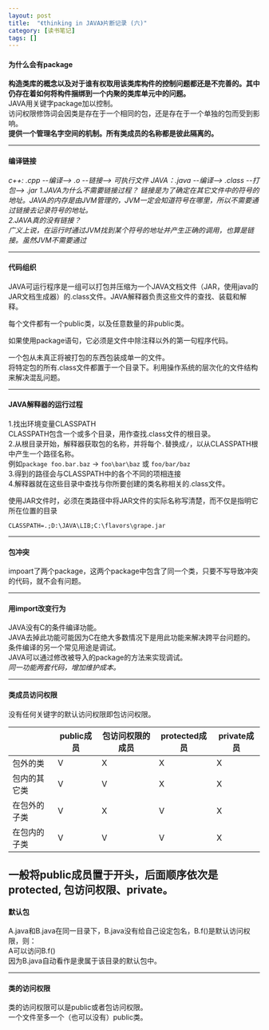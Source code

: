 ```yaml
---
layout: post
title:  "《thinking in JAVA》片断记录 (六)"
category: [读书笔记]
tags: []
---
```


#### 为什么会有package

**构造类库的概念以及对于谁有权取用该类库构件的控制问题都还是不完善的。其中仍存在着如何将构件捆绑到一个内聚的类库单元中的问题。**  
JAVA用关键字package加以控制。  
访问权限修饰词会因类是存在于一个相同的包，还是存在于一个单独的包而受到影响。  
**提供一个管理名字空间的机制。所有类成员的名称都是彼此隔离的。**

---

#### 编译链接

*c++: .cpp --编译--> .o --链接--> 可执行文件
 JAVA：.java --编译--> .class --打包--> .jar
 1.JAVA为什么不需要链接过程？
 链接是为了确定在其它文件中的符号的地址。JAVA的内存是由JVM管理的，JVM一定会知道符号在哪里，所以不需要通过链接去记录符号的地址。  
 2.JAVA真的没有链接？  
 广义上说，在运行时通过JVM找到某个符号的地址并产生正确的调用，也算是链接。虽然JVM不需要通过*

---

#### 代码组织

JAVA可运行程序是一组可以打包并压缩为一个JAVA文档文件（JAR，使用java的JAR文档生成器）的.class文件。JAVA解释器负责这些文件的查找、装载和解释。  

每个文件都有一个public类，以及任意数量的非public类。  

如果使用package语句，它必须是文件中除注释以外的第一句程序代码。  

一个包从未真正将被打包的东西包装成单一的文件。  
将特定包的所有.class文件都置于一个目录下。利用操作系统的层次化的文件结构来解决混乱问题。  

---

#### JAVA解释器的运行过程

1.找出环境变量CLASSPATH  
CLASSPATH包含一个或多个目录，用作查找.class文件的根目录。  
2.从根目录开始，解释器获取包的名称，并将每个`.`替换成`/`，以从CLASSPATH根中产生一个路径名称。  
例如`package foo.bar.baz` -> `foo\bar\baz` 或 `foo/bar/baz`  
3.得到的路径会与CLASSPATH中的各个不同的项相连接  
4.解释器就在这些目录中查找与你所要创建的类名称相关的.class文件。  

使用JAR文件时，必须在类路径中将JAR文件的实际名称写清楚，而不仅是指明它所在位置的目录  

```
CLASSPATH=.;D:\JAVA\LIB;C:\flavors\grape.jar
```

---

#### 包冲突

impoart了两个package，这两个package中包含了同一个类，只要不写导致冲突的代码，就不会有问题。  

---

#### 用import改变行为

JAVA没有C的条件编译功能。  
JAVA去掉此功能可能因为C在绝大多数情况下是用此功能来解决跨平台问题的。  
条件编译的另一个常见用途是调试。  
JAVA可以通过修改被导入的package的方法来实现调试。  
*同一功能两套代码，增加维护成本。*  

---

#### 类成员访问权限

没有任何关键字的默认访问权限即包访问权限。  

||public成员|包访问权限的成员|protected成员|private成员|
|---|---|---|---|---|
|包外的类|V|X|X|X|
|包内的其它类|V|V|X|X|
|在包外的子类|V|X|V|X|
|在包内的子类|V|V|V|X|

一般将public成员置于开头，后面顺序依次是protected, 包访问权限、private。  
---

#### 默认包

A.java和B.java在同一目录下，B.java没有给自己设定包名，B.f()是默认访问权限，则：  
A可以访问B.f()  
因为B.java自动看作是隶属于该目录的默认包中。  

---

#### 类的访问权限

类的访问权限可以是public或者包访问权限。  
一个文件至多一个（也可以没有）public类。